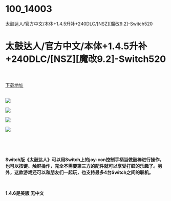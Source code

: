 # 100_14003
太鼓达人/官方中文/本体+1.4.5升补+240DLC/[NSZ][魔改9.2]-Switch520
# 太鼓达人/官方中文/本体+1.4.5升补+240DLC/[NSZ][魔改9.2]-Switch520
 <br/></br>
[下载地址](https://www.switch520.cc/article/14003 "下载地址")
<br/></br>

<p><img src="https://www.switch520.cc/muke_img/upload_art_editor_20201213-1_bcd21cd9a62bb4b7ce275975505dd242.jpg"></p>
<p><img src="https://www.switch520.cc/muke_img/upload_art_editor_20201213-1_abda60854b5a1f5d3810e4d5f01fa948.jpg"></p>
<p><img src="https://www.switch520.cc/muke_img/upload_art_editor_20201213-1_abda60854b5a1f5d3810e4d5f01fa948.jpg"></p>
<p><img src="https://www.switch520.cc/muke_img/upload_art_editor_20201213-1_24be771b60f48998a2a210ed08408e54.jpg"></p>
<p><strong>&nbsp;</strong></p>
<p><strong>&nbsp;</strong></p>
<p><strong>Switch版《太鼓达人》可以用Switch上的joy-con控制手柄当做鼓棒进行操作，也可以按键、触屏操作，完全不需要第三方的配件就可以享受打鼓的乐趣了。另外，这款游戏还可以和朋友们一起玩，也支持最多4台Switch之间的联机。</strong></p>
<p>&nbsp;</p>
<p><strong>1.4.6是美版 无中文</strong></p>
<p>&nbsp;</p>
